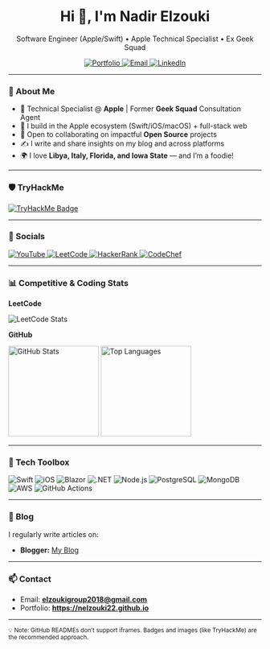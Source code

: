 <h1 align="center">Hi 👋, I'm Nadir Elzouki</h1>
<p align="center">
   Software Engineer (Apple/Swift) • Apple Technical Specialist • Ex Geek Squad
</p>

<p align="center">
  <a href="https://nelzouki22.github.io" target="_blank">
    <img alt="Portfolio" src="https://img.shields.io/badge/Portfolio-Visit-0A66C2?style=for-the-badge">
  </a>
  <a href="mailto:elzoukigroup2018@gmail.com" target="_blank">
    <img alt="Email" src="https://img.shields.io/badge/Email-Contact-red?style=for-the-badge">
  </a>
  <a href="https://www.linkedin.com/in/nadir-elzouki-40679a1a9/" target="_blank">
    <img alt="LinkedIn" src="https://img.shields.io/badge/LinkedIn-Profile-0077B5?style=for-the-badge&logo=linkedin&logoColor=white">
  </a>
</p>

---

### 🚀 About Me
- 💼 Technical Specialist @ **Apple** | Former **Geek Squad** Consultation Agent  
- 🧠 I build in the Apple ecosystem (Swift/iOS/macOS) + full-stack web  
- 🤝 Open to collaborating on impactful **Open Source** projects  
- ✍️ I write and share insights on my blog and across platforms  
- 🌍 I love **Libya, Italy, Florida, and Iowa State** — and I’m a foodie!  

---

### 🛡️ TryHackMe
<p>
  <a href="https://tryhackme.com/p/elzoukigroup2018" target="_blank">
    <img src="https://tryhackme-badges.s3.amazonaws.com/elzoukigroup2018.png" alt="TryHackMe Badge" />
  </a>
</p>

---

### 🔗 Socials
<p>
  <a href="https://www.youtube.com/@nadirelzouki4529" target="_blank">
    <img src="https://img.shields.io/badge/YouTube-Channel-FF0000?style=for-the-badge&logo=youtube&logoColor=white" alt="YouTube" />
  </a>
  <a href="https://leetcode.com/elzoukigroup2018/" target="_blank">
    <img src="https://img.shields.io/badge/LeetCode-Profile-FFA116?style=for-the-badge&logo=leetcode&logoColor=white" alt="LeetCode" />
  </a>
  <a href="https://www.hackerrank.com/elzoukigroup2018" target="_blank">
    <img src="https://img.shields.io/badge/HackerRank-Profile-2EC866?style=for-the-badge&logo=hackerrank&logoColor=white" alt="HackerRank" />
  </a>
  <a href="https://www.codechef.com/users/zac_20201975" target="_blank">
    <img src="https://img.shields.io/badge/CodeChef-Profile-5B4638?style=for-the-badge&logo=codechef&logoColor=white" alt="CodeChef" />
  </a>
</p>

---

### 📊 Competitive & Coding Stats
**LeetCode**
<p>
  <img src="https://leetcard.jacoblin.cool/elzoukigroup2018?theme=dark&font=Abel&ext=contest" alt="LeetCode Stats" />
</p>

**GitHub**
<div>
  <img height="180em" src="https://github-readme-stats.vercel.app/api?username=Nelzouki22&show_icons=true&theme=dark" alt="GitHub Stats" />
  <img height="180em" src="https://github-readme-stats.vercel.app/api/top-langs/?username=Nelzouki22&langs_count=8&theme=dark&layout=compact" alt="Top Languages" />
</div>

---

### 🧰 Tech Toolbox
<p>
  <img src="https://img.shields.io/badge/Swift-FA7343?style=for-the-badge&logo=swift&logoColor=white" alt="Swift" />
  <img src="https://img.shields.io/badge/iOS-000000?style=for-the-badge&logo=apple&logoColor=white" alt="iOS" />
  <img src="https://img.shields.io/badge/Blazor-512BD4?style=for-the-badge&logo=blazor&logoColor=white" alt="Blazor" />
  <img src="https://img.shields.io/badge/.NET-512BD4?style=for-the-badge&logo=dotnet&logoColor=white" alt=".NET" />
  <img src="https://img.shields.io/badge/Node.js-339933?style=for-the-badge&logo=nodedotjs&logoColor=white" alt="Node.js" />
  <img src="https://img.shields.io/badge/PostgreSQL-4169E1?style=for-the-badge&logo=postgresql&logoColor=white" alt="PostgreSQL" />
  <img src="https://img.shields.io/badge/MongoDB-47A248?style=for-the-badge&logo=mongodb&logoColor=white" alt="MongoDB" />
  <img src="https://img.shields.io/badge/AWS-232F3E?style=for-the-badge&logo=amazonaws&logoColor=white" alt="AWS" />
  <img src="https://img.shields.io/badge/GitHub_Actions-2088FF?style=for-the-badge&logo=githubactions&logoColor=white" alt="GitHub Actions" />
</p>

---

### 📝 Blog
I regularly write articles on:
- **Blogger:** <a href="https://www.blogger.com/blog/posts/6134043737437820566?hl=en&tab=jj" target="_blank">My Blog</a>

---

### 📫 Contact
- Email: **elzoukigroup2018@gmail.com**  
- Portfolio: **https://nelzouki22.github.io**

---

<sub>💡 Note: GitHub READMEs don’t support iframes. Badges and images (like TryHackMe) are the recommended approach.</sub>
